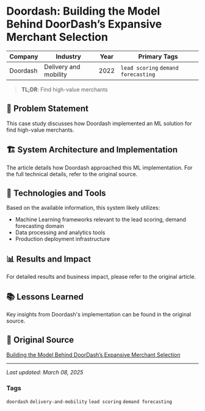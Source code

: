 # Doordash: Building the Model Behind DoorDash’s Expansive Merchant Selection

| Company | Industry | Year | Primary Tags | 
|---------|----------|------|--------------|
| Doordash | Delivery and mobility | 2022 | `lead scoring` `demand forecasting` |

> **TL;DR**: Find high-value merchants

## 📝 Problem Statement

This case study discusses how Doordash implemented an ML solution for find high-value merchants.

## 🏗️ System Architecture and Implementation

The article details how Doordash approached this ML implementation. For the full technical details, refer to the original source.

## 🔧 Technologies and Tools

Based on the available information, this system likely utilizes:

- Machine Learning frameworks relevant to the lead scoring, demand forecasting domain
- Data processing and analytics tools
- Production deployment infrastructure

## 📊 Results and Impact

For detailed results and business impact, please refer to the original article.

## 📚 Lessons Learned

Key insights from Doordash's implementation can be found in the original source.

## 🔗 Original Source

[Building the Model Behind DoorDash’s Expansive Merchant Selection](https://doordash.engineering/2022/04/19/building-merchant-selection/)

---

*Last updated: March 08, 2025*

### Tags

`doordash` `delivery-and-mobility` `lead scoring` `demand forecasting`
